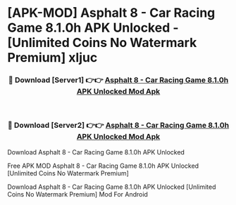 # [APK-MOD] Asphalt 8 - Car Racing Game 8.1.0h APK Unlocked - [Unlimited Coins No Watermark Premium] xljuc



<div align="center">
<h3>🔴 Download [Server1] 👉👉 <a href="https://momento.my/?title=Asphalt_8_-_Car_Racing_Game_8.1.0h_APK_Unlocked">Asphalt 8 - Car Racing Game 8.1.0h APK Unlocked Mod Apk</a></h3><br>

<h3>🔴 Download [Server2] 👉👉 <a href="https://momento.my/?title=Asphalt_8_-_Car_Racing_Game_8.1.0h_APK_Unlocked">Asphalt 8 - Car Racing Game 8.1.0h APK Unlocked Mod Apk</a></h3>
</div>



Download Asphalt 8 - Car Racing Game 8.1.0h APK Unlocked 

Free APK MOD Asphalt 8 - Car Racing Game 8.1.0h APK Unlocked [Unlimited Coins No Watermark Premium]

Download Asphalt 8 - Car Racing Game 8.1.0h APK Unlocked [Unlimited Coins No Watermark Premium] Mod For Android
